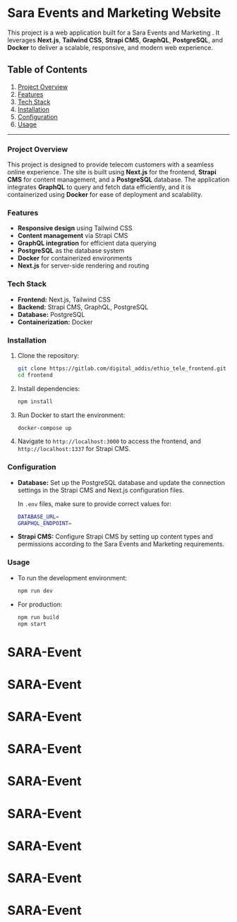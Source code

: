 # Sara Events and Marketing Website

This project is a web application built for a Sara Events and Marketing . It leverages **Next.js**, **Tailwind CSS**, **Strapi CMS**, **GraphQL**, **PostgreSQL**, and **Docker** to deliver a scalable, responsive, and modern web experience.

## Table of Contents

1. [Project Overview](#project-overview)
2. [Features](#features)
3. [Tech Stack](#tech-stack)
4. [Installation](#installation)
5. [Configuration](#configuration)
6. [Usage](#usage)
<!-- 7. [Deployment](#deployment) -->

---

### Project Overview

This project is designed to provide telecom customers with a seamless online experience. The site is built using **Next.js** for the frontend, **Strapi CMS** for content management, and a **PostgreSQL** database. The application integrates **GraphQL** to query and fetch data efficiently, and it is containerized using **Docker** for ease of deployment and scalability.

### Features

- **Responsive design** using Tailwind CSS
- **Content management** via Strapi CMS
- **GraphQL integration** for efficient data querying
- **PostgreSQL** as the database system
- **Docker** for containerized environments
- **Next.js** for server-side rendering and routing

### Tech Stack

- **Frontend:** Next.js, Tailwind CSS
- **Backend:** Strapi CMS, GraphQL, PostgreSQL
- **Database:** PostgreSQL
- **Containerization:** Docker

### Installation

1. Clone the repository:

   ```bash
   git clone https://gitlab.com/digital_addis/ethio_tele_frontend.git
   cd frontend
   ```

2. Install dependencies:

   ```bash
   npm install
   ```

3. Run Docker to start the environment:

   ```bash
   docker-compose up
   ```

4. Navigate to `http://localhost:3000` to access the frontend, and `http://localhost:1337` for Strapi CMS.

### Configuration

- **Database:**
  Set up the PostgreSQL database and update the connection settings in the Strapi CMS and Next.js configuration files.

  In `.env` files, make sure to provide correct values for:

  ```bash
  DATABASE_URL=
  GRAPHQL_ENDPOINT=
  ```

- **Strapi CMS:**
  Configure Strapi CMS by setting up content types and permissions according to the Sara Events and Marketing requirements.

### Usage

- To run the development environment:

  ```bash
  npm run dev
  ```

- For production:

  ```bash
  npm run build
  npm start
  ```

<!-- ### Deployment

This project can be deployed using Docker for consistency across different environments. The `docker-compose.yml` file is already set up to spin up all required services. -->

<!-- To deploy, make sure Docker is installed, and run:

```bash
docker-compose up --build
``` -->
# SARA-Event
# SARA-Event
# SARA-Event
# SARA-Event
# SARA-Event
# SARA-Event
# SARA-Event
# SARA-Event
# SARA-Event
